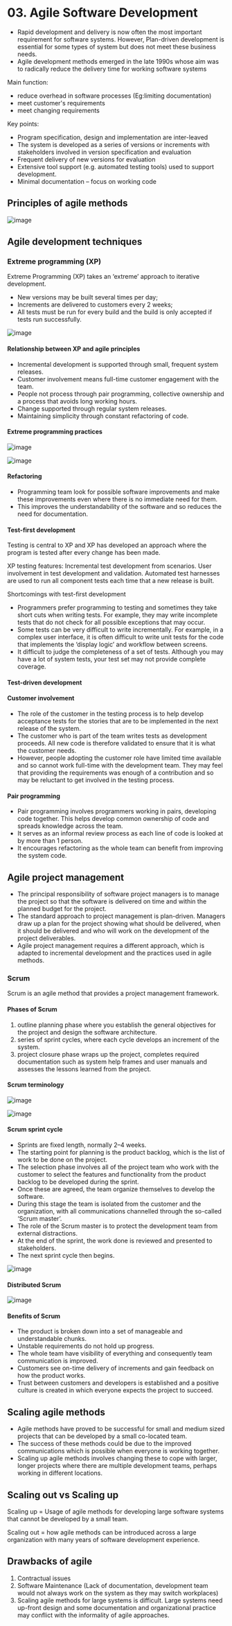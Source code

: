 # 03. Agile Software Development
- Rapid development and delivery is now often the most important requirement for software systems. However, Plan-driven development is essential for some types of system but does not meet these business needs.
- Agile development methods emerged in the late 1990s whose aim was to radically reduce the delivery time for working software systems

Main function:
- reduce overhead in software processes (Eg:limiting documentation)
- meet customer's requirements
- meet changing requirements
  
Key points:
- Program specification, design and implementation are inter-leaved
- The system is developed as a series of versions or increments with stakeholders involved in version specification and evaluation
- Frequent delivery of new versions for evaluation
- Extensive tool support (e.g. automated testing tools) used to support development.
- Minimal documentation – focus on working code

## Principles of agile methods

![image](https://github.com/user-attachments/assets/157dc28e-3a53-470f-bfd3-a190a4b8cbc1)

## Agile development techniques

### Extreme programming (XP)
Extreme Programming (XP) takes an ‘extreme’ approach to iterative development. 
- New versions may be built several times per day;
- Increments are delivered to customers every 2 weeks;
- All tests must be run for every build and the build is only accepted if tests run successfully.

![image](https://github.com/user-attachments/assets/52ff3f9b-11a1-44a2-a094-5bfec92ee35b)

#### Relationship between XP and agile principles
- Incremental development is supported through small, frequent system releases.
- Customer involvement means full-time customer engagement with the team.
- People not process through pair programming, collective ownership and a process that avoids long working hours.
- Change supported through regular system releases.
- Maintaining simplicity through constant refactoring of code.

#### Extreme programming practices

![image](https://github.com/user-attachments/assets/01948e6a-f231-45b6-934a-750a89aa826c)

![image](https://github.com/user-attachments/assets/cda577b1-4916-4a7e-940b-e48e8cc0f95a)

#### Refactoring
- Programming team look for possible software improvements and make these improvements even where there is no immediate need for them.
- This improves the understandability of the software and so reduces the need for documentation.

#### Test-first development
Testing is central to XP and XP has developed an approach where the program is tested after every change has been made.

XP testing features:
Incremental test development from scenarios.
User involvement in test development and validation.
Automated test harnesses are used to run all component tests each time that a new release is built.

Shortcomings with test-first development
- Programmers prefer programming to testing and sometimes they take short cuts when writing tests. For example, they may write incomplete tests that do not check for all possible exceptions that may occur.
- Some tests can be very difficult to write incrementally. For example, in a complex user interface, it is often difficult to write unit tests for the code that implements the ‘display logic’ and workflow between screens.
- It difficult to judge the completeness of a set of tests. Although you may have a lot of system tests, your test set may not provide complete coverage.  

#### Test-driven development

#### Customer involvement
- The role of the customer in the testing process is to help develop acceptance tests for the stories that are to be implemented in the next release of the system.
- The customer who is part of the team writes tests as development proceeds. All new code is therefore validated to ensure that it is what the customer needs.
- However, people adopting the customer role have limited time available and so cannot work full-time with the development team. They may feel that providing the requirements was enough of a contribution and so may be reluctant to get involved in the testing process. 

#### Pair programming
- Pair programming involves programmers working in pairs, developing code together. This helps develop common ownership of code and spreads knowledge across the team.
- It serves as an informal review process as each line of code is looked at by more than 1 person.
- It encourages refactoring as the whole team can benefit from improving the system code.

## Agile project management
- The principal responsibility of software project managers is to manage the project so that the software is delivered on time and within the planned budget for the project.
- The standard approach to project management is plan-driven. Managers draw up a plan for the project showing what should be delivered, when it should be delivered and who will work on the development of the project deliverables.
- Agile project management requires a different approach, which is adapted to incremental development and the practices used in agile methods. 

### Scrum
Scrum is an agile method that provides a project management framework. 

#### Phases of Scrum
1. outline planning phase where you establish the general objectives for the project and design the software architecture.
2. series of sprint cycles, where each cycle develops an increment of the system.
3. project closure phase wraps up the project, completes required documentation such as system help frames and user manuals and assesses the lessons learned from the project.

#### Scrum terminology

![image](https://github.com/user-attachments/assets/f1760eeb-298b-4081-8077-634ecf59f0c5)

![image](https://github.com/user-attachments/assets/d8d42de7-d88d-4cc7-8d70-265d608d0c42)

#### Scrum sprint cycle
- Sprints are fixed length, normally 2–4 weeks.
- The starting point for planning is the product backlog, which is the list of work to be done on the project.
- The selection phase involves all of the project team who work with the customer to select the features and functionality from the product backlog to be developed during the sprint.
- Once these are agreed, the team organize themselves to develop the software.
- During this stage the team is isolated from the customer and the organization, with all communications channelled through the so-called ‘Scrum master’.
- The role of the Scrum master is to protect the development team from external distractions.
- At the end of the sprint, the work done is reviewed and presented to stakeholders.
- The next sprint cycle then begins.
  
![image](https://github.com/user-attachments/assets/e5555cb4-8452-4a60-8d9d-ee5087d62d59)

#### Distributed Scrum

![image](https://github.com/user-attachments/assets/06d3e063-14c4-4147-9263-93f75920b2e0)

#### Benefits of Scrum
- The product is broken down into a set of manageable and understandable chunks.
- Unstable requirements do not hold up progress.
- The whole team have visibility of everything and consequently team communication is improved.
- Customers see on-time delivery of increments and gain feedback on how the product works.
- Trust between customers and developers is established and a positive culture is created in which everyone expects the project to succeed.

## Scaling agile methods
- Agile methods have proved to be successful for small and medium sized projects that can be developed by a small co-located team.
- The success of these methods could be due to the improved communications which is possible when everyone is working together.
- Scaling up agile methods involves changing these to cope with larger, longer projects where there are multiple development teams, perhaps working in different locations.

## Scaling out vs Scaling up
Scaling up = Usage of agile methods for developing large software systems that cannot be developed by a small team.

Scaling out = how agile methods can be introduced across a large organization with many years of software development experience.

## Drawbacks of agile
1. Contractual issues
2. Software Maintenance (Lack of documentation, development team would not always work on the system as they may switch workplaces)
3. Scaling agile methods for large systems is difficult.
 Large systems need up-front design and some documentation and organizational practice may conflict with the informality of agile approaches.

